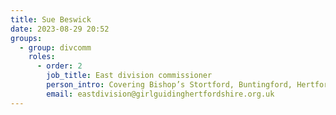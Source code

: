 ```yaml
---
title: Sue Beswick
date: 2023-08-29 20:52
groups:
  - group: divcomm
    roles:
      - order: 2
        job_title: East division commissioner
        person_intro: Covering Bishop’s Stortford, Buntingford, Hertford, Sawbridgeworth and High Wych and Ware.
        email: eastdivision@girlguidinghertfordshire.org.uk
---
```

